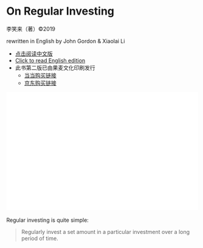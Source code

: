 # On Regular Investing
李笑来（著）©2019

rewritten in English by John Gordon & Xiaolai Li

* [点击阅读中文版](/cn/) 
* [Click to read English edition](/en/) 
* 此书第二版已由果麦文化印刷发行
    * [当当购买链接](http://product.dangdang.com/28493272.html?_utm_ad_id=83757)
    * [京东购买链接](https://item.jd.com/12605781.html)

<!-- · [日本語](jp/) · [한국어](ko/) · [Le français](fr/) · [Pусский](ru/) · [Deutsch](ge/) · [
Espanol](sp/)-->

<img src="images/coverimage.gif" />

Regular investing is quite simple: 

>Regularly invest a set amount in a particular investment over a long period of time.
